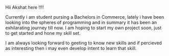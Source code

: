 Hii Akshat here !!!!

Currently i am student pursing a Bachelors in Commerce, lately i have been looking into the spheres of programming and in summary it has been an exhilarating journey till now.
I am hoping to start my own project soon, just to get started and hone my skill set. 

I am always looking forward to geeting to know new skills and if percieved as interesting then i may even develop intent to learn that skill.
